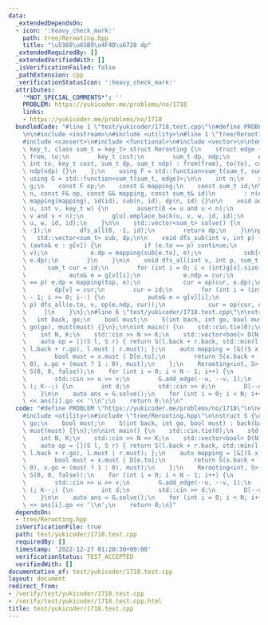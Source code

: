 ```yaml
---
data:
  _extendedDependsOn:
  - icon: ':heavy_check_mark:'
    path: tree/Rerooting.hpp
    title: "\u5168\u65B9\u4F4D\u6728 dp"
  _extendedRequiredBy: []
  _extendedVerifiedWith: []
  _isVerificationFailed: false
  _pathExtension: cpp
  _verificationStatusIcon: ':heavy_check_mark:'
  attributes:
    '*NOT_SPECIAL_COMMENTS*': ''
    PROBLEM: https://yukicoder.me/problems/no/1718
    links:
    - https://yukicoder.me/problems/no/1718
  bundledCode: "#line 1 \"test/yukicoder/1718.test.cpp\"\n#define PROBLEM \"https://yukicoder.me/problems/no/1718\"\
    \n\n#include <iostream>\n#include <utility>\n#line 1 \"tree/Rerooting.hpp\"\n\
    #include <cassert>\n#include <functional>\n#include <vector>\n\ntemplate <class\
    \ key_t, class sum_t = key_t> struct Rerooting {\n    struct edge {\n        int\
    \ from, to;\n        key_t cost;\n        sum_t dp, ndp;\n        edge(int from,\
    \ int to, key_t cost, sum_t dp, sum_t ndp) : from(from), to(to), cost(cost), dp(dp),\
    \ ndp(ndp) {}\n    };\n    using F = std::function<sum_t(sum_t, sum_t)>;\n   \
    \ using G = std::function<sum_t(sum_t, edge)>;\n\n    int n;\n    std::vector<std::vector<edge>>\
    \ g;\n    const F op;\n    const G mapping;\n    const sum_t id;\n\n    Rerooting(int\
    \ n, const F& op, const G& mapping, const sum_t& id)\n        : n(n), g(n), op(op),\
    \ mapping(mapping), id(id), sub(n, id), dp(n, id) {}\n\n    void add_edge(int\
    \ u, int v, key_t w) {\n        assert(0 <= u and u < n);\n        assert(0 <=\
    \ v and v < n);\n        g[u].emplace_back(u, v, w, id, id);\n        g[v].emplace_back(v,\
    \ u, w, id, id);\n    }\n\n    std::vector<sum_t> solve() {\n        dfs_sub(0,\
    \ -1);\n        dfs_all(0, -1, id);\n        return dp;\n    }\n\nprivate:\n \
    \   std::vector<sum_t> sub, dp;\n\n    void dfs_sub(int v, int p) {\n        for\
    \ (auto& e : g[v]) {\n            if (e.to == p) continue;\n            dfs_sub(e.to,\
    \ v);\n            e.dp = mapping(sub[e.to], e);\n            sub[v] = op(sub[v],\
    \ e.dp);\n        }\n    }\n\n    void dfs_all(int v, int p, sum_t top) {\n  \
    \      sum_t cur = id;\n        for (int i = 0; i < (int)g[v].size(); i++) {\n\
    \            auto& e = g[v][i];\n            e.ndp = cur;\n            if (e.to\
    \ == p) e.dp = mapping(top, e);\n            cur = op(cur, e.dp);\n        }\n\
    \        dp[v] = cur;\n        cur = id;\n        for (int i = (int)g[v].size()\
    \ - 1; i >= 0; i--) {\n            auto& e = g[v][i];\n            if (e.to !=\
    \ p) dfs_all(e.to, v, op(e.ndp, cur));\n            cur = op(cur, e.dp);\n   \
    \     }\n    }\n};\n#line 6 \"test/yukicoder/1718.test.cpp\"\n\nstruct S {\n \
    \   int back, go;\n    bool must;\n    S(int back, int go, bool must) : back(back),\
    \ go(go), must(must) {}\n};\n\nint main() {\n    std::cin.tie(0);\n    std::ios::sync_with_stdio(false);\n\
    \    int N, K;\n    std::cin >> N >> K;\n    std::vector<bool> D(N, false);\n\
    \    auto op = [](S l, S r) { return S(l.back + r.back, std::min(l.go + r.back,\
    \ l.back + r.go), l.must | r.must); };\n    auto mapping = [&](S x, auto e) {\n\
    \        bool must = x.must | D[e.to];\n        return S(x.back + (must ? 2 :\
    \ 0), x.go + (must ? 1 : 0), must);\n    };\n    Rerooting<int, S> G(N, op, mapping,\
    \ S(0, 0, false));\n    for (int i = 0; i < N - 1; i++) {\n        int u, v;\n\
    \        std::cin >> u >> v;\n        G.add_edge(--u, --v, 1);\n    }\n    for\
    \ (; K--;) {\n        int d;\n        std::cin >> d;\n        D[--d] = true;\n\
    \    }\n\n    auto ans = G.solve();\n    for (int i = 0; i < N; i++) std::cout\
    \ << ans[i].go << '\\n';\n    return 0;\n}\n"
  code: "#define PROBLEM \"https://yukicoder.me/problems/no/1718\"\n\n#include <iostream>\n\
    #include <utility>\n#include \"tree/Rerooting.hpp\"\n\nstruct S {\n    int back,\
    \ go;\n    bool must;\n    S(int back, int go, bool must) : back(back), go(go),\
    \ must(must) {}\n};\n\nint main() {\n    std::cin.tie(0);\n    std::ios::sync_with_stdio(false);\n\
    \    int N, K;\n    std::cin >> N >> K;\n    std::vector<bool> D(N, false);\n\
    \    auto op = [](S l, S r) { return S(l.back + r.back, std::min(l.go + r.back,\
    \ l.back + r.go), l.must | r.must); };\n    auto mapping = [&](S x, auto e) {\n\
    \        bool must = x.must | D[e.to];\n        return S(x.back + (must ? 2 :\
    \ 0), x.go + (must ? 1 : 0), must);\n    };\n    Rerooting<int, S> G(N, op, mapping,\
    \ S(0, 0, false));\n    for (int i = 0; i < N - 1; i++) {\n        int u, v;\n\
    \        std::cin >> u >> v;\n        G.add_edge(--u, --v, 1);\n    }\n    for\
    \ (; K--;) {\n        int d;\n        std::cin >> d;\n        D[--d] = true;\n\
    \    }\n\n    auto ans = G.solve();\n    for (int i = 0; i < N; i++) std::cout\
    \ << ans[i].go << '\\n';\n    return 0;\n}"
  dependsOn:
  - tree/Rerooting.hpp
  isVerificationFile: true
  path: test/yukicoder/1718.test.cpp
  requiredBy: []
  timestamp: '2022-12-27 01:20:30+09:00'
  verificationStatus: TEST_ACCEPTED
  verifiedWith: []
documentation_of: test/yukicoder/1718.test.cpp
layout: document
redirect_from:
- /verify/test/yukicoder/1718.test.cpp
- /verify/test/yukicoder/1718.test.cpp.html
title: test/yukicoder/1718.test.cpp
---
```

